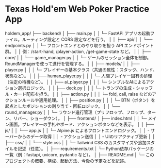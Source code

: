 # Texas Hold'em Web Poker Practice App
holdem_app/
├── backend/
│   ├── main.py
│   │   └─ FastAPI アプリの起動ファイル。ルーティング設定と CORS 設定などを行う。
│
│   ├── api/
│   │   └── endpoints.py
│   │       └─ フロントエンドとのやり取りを担う API エンドポイント群。
│   │          例：/start-hand, /player-action, /get-game-state など。
│
│   ├── core/
│   │   └── game_manager.py
│   │       └─ ゲームのセッション全体を制御。RoundManagerを使って進行を管理する。
│
│   ├── models/
│   │   ├── player.py
│   │   │   └─ プレイヤーの基本クラス（共通の属性：スタック、ハンド、状態など）。
│   │   ├── human_player.py
│   │   │   └─ 人間プレイヤー固有の処理（決定の待機など）。
│   │   ├── ai_player.py
│   │   │   └─ シンプルなAIによるアクション選択ロジック。
│   │   ├── deck.py
│   │   │   └─ トランプの生成・シャッフル・カード配布を担う。
│   │   ├── action.py
│   │   │   └─ fold, call, raise などのアクションルールや適用処理。
│   │   ├── position.py
│   │   │   └─ BTN（ボタン）を起点としたポジションの割り当て・回転ロジック。
│   │   └── round_manager.py
│   │       └─ ラウンド進行管理（プリフロップ、フロップ、ターン、リバー、ショーダウン）。
│
├── frontend/
│   ├── index.html
│   │   └─ メイン画面。プレイヤーの手札やボード、アクションボタンなどを表示。
│
│   ├── js/
│   │   └── app.js
│   │       └─ Alpine.js によるフロントエンドロジック。
│   │          - サーバーからのデータ取得
│   │          - アクション送信
│   │          - UIのリアクティブ更新
│
│   ├── css/
│   │   └── style.css
│   │       └─ Tailwind CSS のカスタマイズや追加スタイルを記述（任意）。
│
├── requirements.txt
│   └─ Python依存パッケージの一覧（例：fastapi, uvicorn, pydantic など）。
│
├── README.md
│   └─ このプロジェクトの概要、構成、起動方法、今後の予定などを記述。
